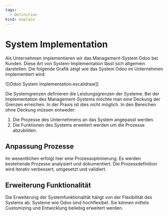 ```yaml
---
tags:
  - Definition
kind: explain
---
```


# System Implementation

Als Unternehmen implementieren wir das Management-System Odoo bei Kunden. Diese Art von System-Implementation lässt sich allgemein darstellen. Die folgende Grafik zeigt wie das System Odoo im Unternehmen implementiert wird:

![[Odoo System Implementation.excalidraw]]

Die Systemgrenzen definieren die Leistungsgrenzen der Systeme. Bei der Implementation des Management-Systems möchte man eine Deckung der Grenzen erreichen. In der Praxis ist dies nicht möglich. In den Bereichen ohne Deckung müssen entweder:

1. Die Prozesse des Unternehmens an das System angepasst werden.
2. Die Funktionen des Systems erweitert werden um die Prozesse abzubilden.

## Anpassung Prozesse

Im wesentlichen erfolgt hier eine Prozessoptimierung. Es werden bestehende Prozesse analysiert und dokumentiert. Die Prozessdefinition wird iterativ verbessert, umgesetzt und validiert.

## Erweiterung Funktionalität

Die Erweiterung der Systemfunktionalität hängt von der Flexibilität des Systems ab. Systeme wie Odoo sind hochflexibel. Sie können mittels Customizing und Entwicklung beliebig erweitert werden.
